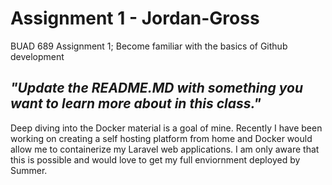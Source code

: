 # Assignment 1 - Jordan-Gross
BUAD 689 Assignment 1; Become familiar with the basics of Github development


## *"Update the README.MD with something you want to learn more about in this class."*
Deep diving into the Docker material is a goal of mine. Recently I have been working on creating a self hosting platform from home and Docker would allow me to containerize my Laravel web applications. I am only aware that this is possible and would love to get my full enviornment deployed by Summer.
